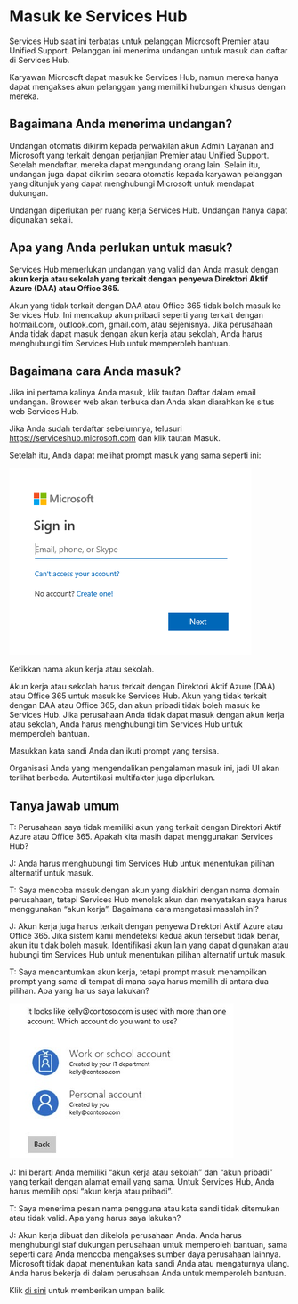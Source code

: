 # <a name="signing-into-services-hub"></a>Masuk ke Services Hub

Services Hub saat ini terbatas untuk pelanggan Microsoft Premier atau Unified Support. Pelanggan ini menerima undangan untuk masuk dan daftar di Services Hub.

Karyawan Microsoft dapat masuk ke Services Hub, namun mereka hanya dapat mengakses akun pelanggan yang memiliki hubungan khusus dengan mereka.

## <a name="how-do-you-receive-an-invitation"></a>Bagaimana Anda menerima undangan?

Undangan otomatis dikirim kepada perwakilan akun Admin Layanan and Microsoft yang terkait dengan perjanjian Premier atau Unified Support. Setelah mendaftar, mereka dapat mengundang orang lain. Selain itu, undangan juga dapat dikirim secara otomatis kepada karyawan pelanggan yang ditunjuk yang dapat menghubungi Microsoft untuk mendapat dukungan.

Undangan diperlukan per ruang kerja Services Hub. Undangan hanya dapat digunakan sekali.

## <a name="what-do-you-need-to-sign-in"></a>Apa yang Anda perlukan untuk masuk?

Services Hub memerlukan undangan yang valid dan Anda masuk dengan **akun kerja atau sekolah yang terkait dengan penyewa Direktori Aktif Azure (DAA) atau Office 365.**

Akun yang tidak terkait dengan DAA atau Office 365 tidak boleh masuk ke Services Hub. Ini mencakup akun pribadi seperti yang terkait dengan hotmail.com, outlook.com, gmail.com, atau sejenisnya. Jika perusahaan Anda tidak dapat masuk dengan akun kerja atau sekolah, Anda harus menghubungi tim Services Hub untuk memperoleh bantuan.

## <a name="how-do-you-sign-in"></a>Bagaimana cara Anda masuk?

Jika ini pertama kalinya Anda masuk, klik tautan Daftar dalam email undangan. Browser web akan terbuka dan Anda akan diarahkan ke situs web Services Hub.

Jika Anda sudah terdaftar sebelumnya, telusuri <a href="https://serviceshub.microsoft.com" target="_blank">https://serviceshub.microsoft.com</a> dan klik tautan Masuk.

Setelah itu, Anda dapat melihat prompt masuk yang sama seperti ini:

![Halaman Masuk](signin.png)

Ketikkan nama akun kerja atau sekolah.

Akun kerja atau sekolah harus terkait dengan Direktori Aktif Azure (DAA) atau Office 365 untuk masuk ke Services Hub. Akun yang tidak terkait dengan DAA atau Office 365, dan akun pribadi tidak boleh masuk ke Services Hub. Jika perusahaan Anda tidak dapat masuk dengan akun kerja atau sekolah, Anda harus menghubungi tim Services Hub untuk memperoleh bantuan.

Masukkan kata sandi Anda dan ikuti prompt yang tersisa.

Organisasi Anda yang mengendalikan pengalaman masuk ini, jadi UI akan terlihat berbeda.  Autentikasi multifaktor juga diperlukan.

## <a name="frequently-asked-questions"></a>Tanya jawab umum

T: Perusahaan saya tidak memiliki akun yang terkait dengan Direktori Aktif Azure atau Office 365. Apakah kita masih dapat menggunakan Services Hub?

J: Anda harus menghubungi tim Services Hub untuk menentukan pilihan alternatif untuk masuk.

T: Saya mencoba masuk dengan akun yang diakhiri dengan nama domain perusahaan, tetapi Services Hub menolak akun dan menyatakan saya harus menggunakan “akun kerja”. Bagaimana cara mengatasi masalah ini?

J: Akun kerja juga harus terkait dengan penyewa Direktori Aktif Azure atau Office 365. Jika sistem kami mendeteksi kedua akun tersebut tidak benar, akun itu tidak boleh masuk. Identifikasi akun lain yang dapat digunakan atau hubungi tim Services Hub untuk menentukan pilihan alternatif untuk masuk.

T: Saya mencantumkan akun kerja, tetapi prompt masuk menampilkan prompt yang sama di tempat di mana saya harus memilih di antara dua pilihan. Apa yang harus saya lakukan?

![Akun](accounts.png)

J: Ini berarti Anda memiliki “akun kerja atau sekolah” dan “akun pribadi” yang terkait dengan alamat email yang sama. Untuk Services Hub, Anda harus memilih opsi “akun kerja atau pribadi”.

T: Saya menerima pesan nama pengguna atau kata sandi tidak ditemukan atau tidak valid. Apa yang harus saya lakukan?

J: Akun kerja dibuat dan dikelola perusahaan Anda. Anda harus menghubungi staf dukungan perusahaan untuk memperoleh bantuan, sama seperti cara Anda mencoba mengakses sumber daya perusahaan lainnya. Microsoft tidak dapat menentukan kata sandi Anda atau mengaturnya ulang. Anda harus bekerja di dalam perusahaan Anda untuk memperoleh bantuan.

Klik <a href="mailto:SHub_Feedback_RC@Microsoft.com?subject=Resource%20Center%20Feedback%3A%20%3CInsert%20feedback%20topic%3E%3E&amp;body=%3C%3Cplease%20submit%20your%20feedback%20with%20enough%20detail%20on%20the%20problem%2C%20reproduction%20steps%20and%20what%20you%20desire%20to%20happen%3E%3E" target="_blank">di sini</a> untuk memberikan umpan balik.
